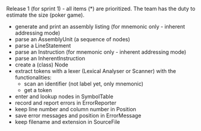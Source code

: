 Release 1 (for sprint 1) - all items (*) are prioritized.
The team has the duty to estimate the size (poker game).

* generate and print an assembly listing (for mnemonic only - inherent addressing mode)
* parse an AssemblyUnit (a sequence of nodes)
* parse a LineStatement
* parse an Instruction (for mnemonic only - inherent addressing mode)
* parse an InherentInstruction
* create a (class) Node
* extract tokens with a lexer (Lexical Analyser or Scanner) with the functionalities:
  * scan an identifier (not label yet, only mnemonic)
  * get a token
* enter and lookup nodes in SymbolTable
* record and report errors in ErrorReporter
* keep line number and column number in Position
* save error messages and position in ErrorMessage
* keep filename and extension in SourceFile
